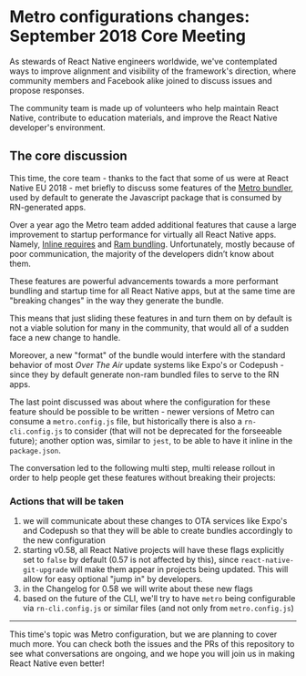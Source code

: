 # Metro configurations changes: September 2018 Core Meeting

As stewards of React Native engineers worldwide, we've contemplated ways to improve alignment and visibility of the framework's direction, where community members and Facebook alike joined to discuss issues and propose responses.

The community team is made up of volunteers who help maintain React Native, contribute to education materials, and improve the React Native developer's environment.

## The core discussion

This time, the core team - thanks to the fact that some of us were at React Native EU 2018 - met briefly to discuss some features of the [Metro bundler](https://github.com/facebook/metro), used by default to generate the Javascript package that is consumed by RN-generated apps.

Over a year ago the Metro team added additional features that cause a large improvement to startup performance for virtually all React Native apps. Namely, [Inline requires](https://facebook.github.io/react-native/docs/0.56/performance#unbundling-inline-requires) and [Ram bundling](https://facebook.github.io/metro/docs/en/bundling#indexed-ram-bundle). Unfortunately, mostly because of poor communication, the majority of the developers didn’t know about them.

These features are powerful advancements towards a more performant bundling and startup time for all React Native apps, but at the same time are "breaking changes" in the way they generate the bundle.

This means that just sliding these features in and turn them on by default is not a viable solution for many in the community, that would all of a sudden face a new change to handle.

Moreover, a new "format" of the bundle would interfere with the standard behavior of most _Over The Air_ update systems like Expo's or Codepush - since they by default generate non-ram bundled files to serve to the RN apps.

The last point discussed was about where the configuration for these feature should be possible to be written - newer versions of Metro can consume a `metro.config.js` file, but historically there is also a `rn-cli.config.js` to consider (that will not be deprecated for the forseeable future); another option was, similar to `jest`, to be able to have it inline in the `package.json`.

The conversation led to the following multi step, multi release rollout in order to help people get these features without breaking their projects:

### Actions that will be taken

1. we will communicate about these changes to OTA services like Expo's and Codepush so that they will be able to create bundles accordingly to the new configuration
1. starting v0.58, all React Native projects will have these flags explicitly set to `false` by default (0.57 is not affected by this), since `react-native-git-upgrade` will make them appear in projects being updated. This will allow for easy optional "jump in" by developers.
1. in the Changelog for 0.58 we will write about these new flags
1. based on the future of the CLI, we'll try to have `metro` being configurable via `rn-cli.config.js` or similar files (and not only from `metro.config.js`)

---

This time's topic was Metro configuration, but we are planning to cover much more. You can check both the issues and the PRs of this repository to see what conversations are ongoing, and we hope you will join us in making React Native even better!
